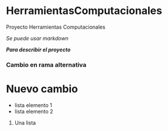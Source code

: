 # HerramientasComputacionales
Proyecto Herramientas Computacionales


_Se puede usar markdown_

**_Para describir el proyecto_**

### Cambio  en rama alternativa

# Nuevo cambio

- lista elemento 1
- lista elemento 2

1. Una lista
